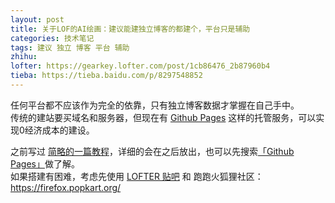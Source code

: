 ```yaml
---
layout: post
title: 关于LOF的AI绘画：建议能建独立博客的都建个，平台只是辅助
categories: 技术笔记
tags: 建议 独立 博客 平台 辅助
zhihu: 
lofter: https://gearkey.lofter.com/post/1cb86476_2b87960b4
tieba: https://tieba.baidu.com/p/8297548852
---
```


任何平台都不应该作为完全的依靠，只有独立博客数据才掌握在自己手中。  
传统的建站要买域名和服务器，但现在有 [Github Pages](https://pages.github.com/) 这样的托管服务，可以实现0经济成本的建设。

之前写过 [简略的一篇教程](https://zhuanlan.zhihu.com/p/597804487)，详细的会在之后放出，也可以先搜索[「Github Pages」](https://cn.bing.com/search?q=github+pages)做了解。  
如果搭建有困难，考虑先使用 [LOFTER 贴吧](https://tieba.baidu.com/f?kw=lofter) 和 跑跑火狐狸社区：<https://firefox.popkart.org/>